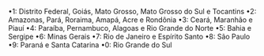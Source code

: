 •1: Distrito Federal, Goiás, Mato Grosso, Mato Grosso do Sul e Tocantins
•2: Amazonas, Pará, Roraima, Amapá, Acre e Rondônia
•3: Ceará, Maranhão e Piauí
•4: Paraíba, Pernambuco, Alagoas e Rio Grande do Norte
•5: Bahia e Sergipe
•6: Minas Gerais
•7: Rio de Janeiro e Espírito Santo
•8: São Paulo
•9: Paraná e Santa Catarina
•0: Rio Grande do Sul